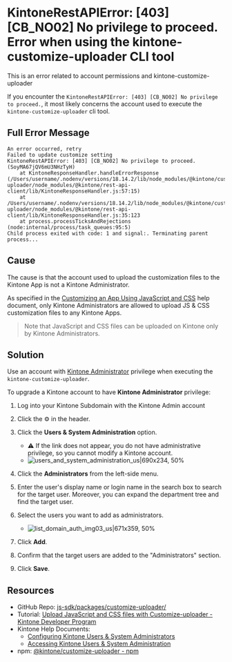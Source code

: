 # KintoneRestAPIError: [403] [CB_NO02] No privilege to proceed. Error when using the kintone-customize-uploader CLI tool

This is an error related to account permissions and kintone-customize-uploader

If you encounter the `KintoneRestAPIError: [403] [CB_NO02] No privilege to proceed.`, it most likely concerns the account used to execute the `kintone-customize-uploader` cli tool.

## Full Error Message

```shell
An error occurred, retry
Failed to update customize setting
KintoneRestAPIError: [403] [CB_NO02] No privilege to proceed. (SoyMA67jQV6mU3NHzTyH)
    at KintoneResponseHandler.handleErrorResponse (/Users/username/.nodenv/versions/18.14.2/lib/node_modules/@kintone/customize-uploader/node_modules/@kintone/rest-api-client/lib/KintoneResponseHandler.js:57:15)
    at /Users/username/.nodenv/versions/18.14.2/lib/node_modules/@kintone/customize-uploader/node_modules/@kintone/rest-api-client/lib/KintoneResponseHandler.js:35:123
    at process.processTicksAndRejections (node:internal/process/task_queues:95:5)
Child process exited with code: 1 and signal:. Terminating parent process...
```

## Cause
The cause is that the account used to upload the customization files to the Kintone App is not a Kintone Administrator.

As specified in the [Customizing an App Using JavaScript and CSS](https://get.kintone.help/k/en/id/040556.html) help document, only Kintone Administrators are allowed to upload JS & CSS customization files to any Kintone Apps.

> Note that JavaScript and CSS files can be uploaded on Kintone only by Kintone Administrators.

## Solution
Use an account with [Kintone Administrator](https://get.kintone.help/k/en/id/04058.html#permission_admin_permissions_concept_20) privilege when executing the `kintone-customize-uploader`.

To upgrade a Kintone account to have **Kintone Administrator** privilege:
1. Log into your Kintone Subdomain with the Kintone Admin account

2. Click the ⚙️ in the header.

3. Click the **Users & System Administration** option.
   * ⚠️ If the link does not appear, you do not have administrative privilege, so you cannot modify a Kintone account.
   * ![users_and_system_administration_us|690x234, 50%](upload://f1L1CKjzDkAvTKKIz4n5B52ChvC.png)

4. Click the **Administrators** from the left-side menu.

5. Enter the user's display name or login name in the search box to search for the target user. Moreover, you can expand the department tree and find the target user.

6. Select the users you want to add as administrators.
   * ![list_domain_auth_img03_us|671x359, 50%](upload://mdwmA0ng4TyRHAWlPv5jd4WLlrx.png)

7. Click **Add**.

8. Confirm that the target users are added to the "Administrators" section.

9. Click **Save**.

## Resources
* GitHub Repo: [js-sdk/packages/customize-uploader/](https://github.com/kintone/js-sdk/tree/master/packages/customize-uploader#kintone-customize-uploader)
* Tutorial: [Upload JavaScript and CSS files with Customize-uploader - Kintone Developer Program](https://kintone.dev/en/tutorials/tool-guides/upload-javascript-and-css-files-with-customize-uploader/)
* Kintone Help Documents:
  * [Configuring Kintone Users & System Administrators](https://get.kintone.help/general/en/id/0208.html)
  * [Accessing Kintone Users & System Administration](https://get.kintone.help/general/en/id/0204.html)
* npm: [@kintone/customize-uploader - npm](https://www.npmjs.com/package/@kintone/customize-uploader)
